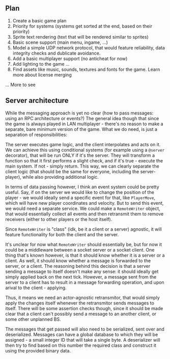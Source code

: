 ## Plan
1. Create a basic game plan
2. Priority for systems (systems get sorted at the end, based on their priority)
3. Sprite text rendering (text that will be rendered similar to sprites) 
4. Basic scene support (main menu, ingame, ...) 
5. Model a simple UDP network protocol, that would feature reliability, data integrity checks and dublicate avoidance.
6. Add a basic multiplayer support (no anticheat for now)
7. Add lighting to the game
...
10. Find assets like music, sounds, textures and fonts for the game. Learn more about license merging 

... More to see 

## Server architecture
While the messaging approach is yet no clear (how to pass messages: using an RPC architecture or events?)
The general idea though that since the game is always played in LAN multiplayer - there's no reason to 
make a separate, bare minimum version of the game. What we do need, is just a separation of responsibilities:

The server executes game logic, and the client interpolates and acts on it. 
We can achieve this using conditional systems (for example using a `@server` decorator), that will be run
ONLY if it's the server. They will transform a function so that it first performs a slight check, and if
it's true - execute the main system. If not - simply return.
This way, we can clearly separate the client logic (that should be the same for everyone, including the
server-player), while also providing additional logic.

In terms of data passing however, I think an event system could be pretty useful. Say, if on the server we would
like to change the position of the player - we would ideally send a specific event for that, like `PlayerMove`,
which will have new player coordinates and velocity.
But to send this event, we would need a separate service. We could make a `RemoteWriter` object, that would essentially collect all events and then retransmit them to remove receivers (either to other players or 
the host itself). 

Since `RemoteWriter` is "class" (idk, be it a client or a server) agnostic, it will feature functionality for
both the client and the server.

It's unclear for now what `RemoteWriter` should essentially be, but for now it could be a middleware between a 
socket server or a socket client. One thing that's known however, is that it should know whether it is a server or a client. As well, it should know whether a message is forwarded to the server, or a client.
The reasoning behind this decision is that a server sending a message to itself doesn't make any sense: it should
ideally get simply applied back on the next tick. However, a message sent from the server to a client has to result
in a message forwarding operation, and upon arival to the client - applying.

Thus, it means we need an actor-agnostic retransmitor, that would simply apply the changes itself whenever the
retransmitor sends messages to itself. There will be some assertion checks though, since it should be made
clear that a client can't possibly send a message to an another client, or some other unplanned BS.

The messages that get passed will also need to be serialized, sent over and deserialized.
Messages can have a global database to which they will be assigned - a small integer ID that will take
a single byte. A deserializer will then try to find based on this number the required class and construct
it using the provided binary data.